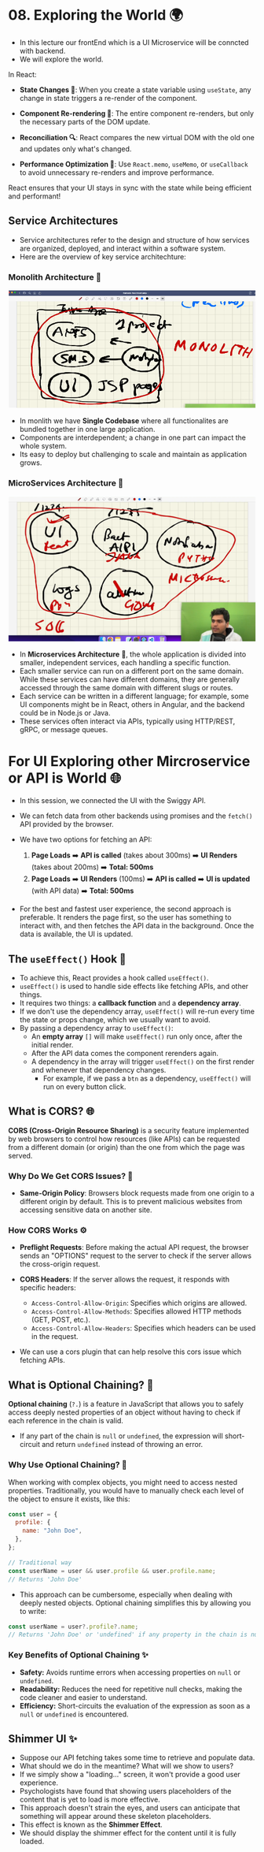 # 08. Exploring the World 🌍

- In this lecture our frontEnd which is a UI Microservice will be conncted with backend.
- We will explore the world.

In React:

- **State Changes 🔄**: When you create a state variable using `useState`, any change in state triggers a re-render of the component.
- **Component Re-rendering 🔁**: The entire component re-renders, but only the necessary parts of the DOM update.

- **Reconciliation 🔍**: React compares the new virtual DOM with the old one and updates only what's changed.

- **Performance Optimization 🚀**: Use `React.memo`, `useMemo`, or `useCallback` to avoid unnecessary re-renders and improve performance.

React ensures that your UI stays in sync with the state while being efficient and performant!

## Service Architectures

- Service architectures refer to the design and structure of how services are organized, deployed, and interact within a software system.
- Here are the overview of key service architechture:

### Monolith Architecture 🏢

![Monolith Architecture 🏢](./Monolith.png)

- In monlith we have **Single Codebase** where all functionalites are bundled together in one large application.
- Components are interdependent; a change in one part can impact the whole system.
- Its easy to deploy but challenging to scale and maintain as application grows.

### MicroServices Architecture 🧩

![MicroServices Architecture 🧩](./image.png)

- In **Microservices Architecture** 🧩, the whole application is divided into smaller, independent services, each handling a specific function.
- Each smaller service can run on a different port on the same domain. While these services can have different domains, they are generally accessed through the same domain with different slugs or routes.
- Each service can be written in a different language; for example, some UI components might be in React, others in Angular, and the backend could be in Node.js or Java.
- These services often interact via APIs, typically using HTTP/REST, gRPC, or message queues.

# For UI Exploring other Mircroservice or API is World 🌐

- In this session, we connected the UI with the Swiggy API.
- We can fetch data from other backends using promises and the `fetch()` API provided by the browser.
- We have two options for fetching an API:

  1. **Page Loads** ➡️ **API is called** (takes about 300ms) ➡️ **UI Renders** (takes about 200ms) ➡️ **Total: 500ms**
  2. **Page Loads** ➡️ **UI Renders** (100ms) ➡️ **API is called** ➡️ **UI is updated** (with API data) ➡️ **Total: 500ms**

- For the best and fastest user experience, the second approach is preferable. It renders the page first, so the user has something to interact with, and then fetches the API data in the background. Once the data is available, the UI is updated.

## The `useEffect()` Hook 🔄

- To achieve this, React provides a hook called `useEffect()`.
- `useEffect()` is used to handle side effects like fetching APIs, and other things.
- It requires two things: a **callback function** and a **dependency array**.
- If we don't use the dependency array, `useEffect()` will re-run every time the state or props change, which we usually want to avoid.
- By passing a dependency array to `useEffect()`:
  - An **empty array** `[]` will make `useEffect()` run only once, after the initial render.
  - After the API data comes the component rerenders again.
  - A dependency in the array will trigger `useEffect()` on the first render and whenever that dependency changes.
    - For example, if we pass a `btn` as a dependency, `useEffect()` will run on every button click.

## What is CORS? 🌐

**CORS (Cross-Origin Resource Sharing)** is a security feature implemented by web browsers to control how resources (like APIs) can be requested from a different domain (or origin) than the one from which the page was served.

### Why Do We Get CORS Issues? 🚫

- **Same-Origin Policy**: Browsers block requests made from one origin to a different origin by default. This is to prevent malicious websites from accessing sensitive data on another site.

### How CORS Works ⚙️

- **Preflight Requests**: Before making the actual API request, the browser sends an "OPTIONS" request to the server to check if the server allows the cross-origin request.
- **CORS Headers**: If the server allows the request, it responds with specific headers:

  - `Access-Control-Allow-Origin`: Specifies which origins are allowed.
  - `Access-Control-Allow-Methods`: Specifies allowed HTTP methods (GET, POST, etc.).
  - `Access-Control-Allow-Headers`: Specifies which headers can be used in the request.

- We can use a cors plugin that can help resolve this cors issue which fetching APIs.

## What is Optional Chaining? 🔗

**Optional chaining** (`?.`) is a feature in JavaScript that allows you to safely access deeply nested properties of an object without having to check if each reference in the chain is valid.

- If any part of the chain is `null` or `undefined`, the expression will short-circuit and return `undefined` instead of throwing an error.

### Why Use Optional Chaining? 🤔

When working with complex objects, you might need to access nested properties. Traditionally, you would have to manually check each level of the object to ensure it exists, like this:

```javascript
const user = {
  profile: {
    name: "John Doe",
  },
};
```

```javascript
// Traditional way
const userName = user && user.profile && user.profile.name;
// Returns 'John Doe'
```

- This approach can be cumbersome, especially when dealing with deeply nested objects. Optional chaining simplifies this by allowing you to write:

```javascript
const userName = user?.profile?.name;
// Returns 'John Doe' or 'undefined' if any property in the chain is null or undefined
```

### Key Benefits of Optional Chaining ✨

- **Safety:** Avoids runtime errors when accessing properties on `null` or `undefined`.
- **Readability:** Reduces the need for repetitive null checks, making the code cleaner and easier to understand.
- **Efficiency:** Short-circuits the evaluation of the expression as soon as a `null` or `undefined` is encountered.

## Shimmer UI ✨

- Suppose our API fetching takes some time to retrieve and populate data.
- What should we do in the meantime? What will we show to users?
- If we simply show a "loading..." screen, it won't provide a good user experience.
- Psychologists have found that showing users placeholders of the content that is yet to load is more effective.
- This approach doesn't strain the eyes, and users can anticipate that something will appear around these skeleton placeholders.
- This effect is known as the **Shimmer Effect**.
- We should display the shimmer effect for the content until it is fully loaded.
